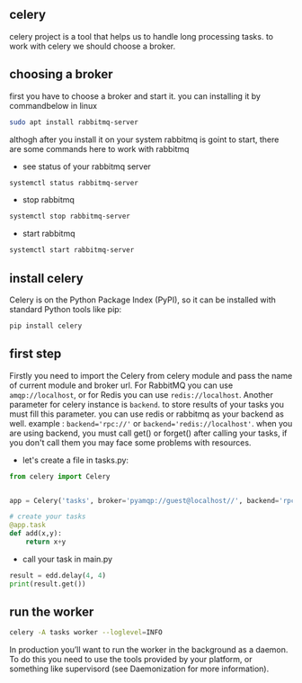 ## celery 
celery project is a tool that helps us to handle long processing tasks. to work with celery we should choose a broker.

## choosing a broker
first you have to choose a broker and start it. you can installing it by commandbelow in linux
```bash
sudo apt install rabbitmq-server
```
althogh after you install it on your system rabbitmq is goint to start, there are some commands here to work with rabbitmq 

* see status of your  rabbitmq server
```bash
systemctl status rabbitmq-server

```
* stop rabbitmq
```bash
systemctl stop rabbitmq-server
```

* start rabbitmq
```bash
systemctl start rabbitmq-server
```

## install celery 
Celery is on the Python Package Index (PyPI), so it can be installed with standard Python tools like pip:
```bash
pip install celery

```

## first step
Firstly you need to import the Celery from celery module and pass the name of current module and broker url.
For RabbitMQ you can use `amqp://localhost`, or for Redis you can use `redis://localhost`.
Another parameter for celery instance is `backend`. to store results of your tasks you must fill this parameter. you can use redis or rabbitmq as your backend as well.
example : `backend='rpc://'` or `backend='redis://localhost'`. when you are using backend, you must call get() or forget() after calling your tasks, if you don't call them you may face some problems with resources.

* let's create a file in tasks.py:
```python
from celery import Celery


app = Celery('tasks', broker='pyamqp://guest@localhost//', backend='rpc://')

# create your tasks
@app.task
def add(x,y):
    return x+y
```

* call your task in main.py
```python
result = edd.delay(4, 4)
print(result.get())
```

## run the worker
```bash
celery -A tasks worker --loglevel=INFO
```
In production you’ll want to run the worker in the background as a daemon. To do this you need to use the tools provided by your platform, or something like supervisord (see Daemonization for more information).

  
